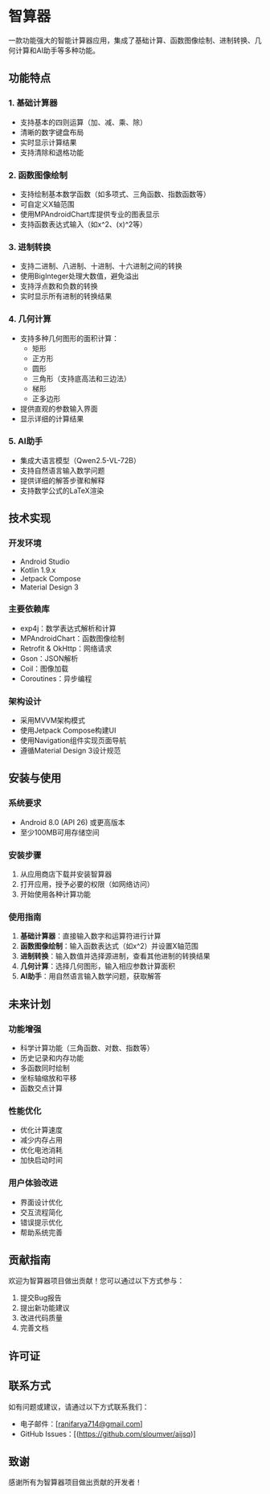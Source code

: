 # 智算器

一款功能强大的智能计算器应用，集成了基础计算、函数图像绘制、进制转换、几何计算和AI助手等多种功能。

## 功能特点

### 1. 基础计算器
- 支持基本的四则运算（加、减、乘、除）
- 清晰的数字键盘布局
- 实时显示计算结果
- 支持清除和退格功能

### 2. 函数图像绘制
- 支持绘制基本数学函数（如多项式、三角函数、指数函数等）
- 可自定义X轴范围
- 使用MPAndroidChart库提供专业的图表显示
- 支持函数表达式输入（如x^2、(x)^2等）

### 3. 进制转换
- 支持二进制、八进制、十进制、十六进制之间的转换
- 使用BigInteger处理大数值，避免溢出
- 支持浮点数和负数的转换
- 实时显示所有进制的转换结果

### 4. 几何计算
- 支持多种几何图形的面积计算：
  - 矩形
  - 正方形
  - 圆形
  - 三角形（支持底高法和三边法）
  - 梯形
  - 正多边形
- 提供直观的参数输入界面
- 显示详细的计算结果

### 5. AI助手
- 集成大语言模型（Qwen2.5-VL-72B）
- 支持自然语言输入数学问题
- 提供详细的解答步骤和解释
- 支持数学公式的LaTeX渲染

## 技术实现

### 开发环境
- Android Studio
- Kotlin 1.9.x
- Jetpack Compose
- Material Design 3

### 主要依赖库
- exp4j：数学表达式解析和计算
- MPAndroidChart：函数图像绘制
- Retrofit & OkHttp：网络请求
- Gson：JSON解析
- Coil：图像加载
- Coroutines：异步编程

### 架构设计
- 采用MVVM架构模式
- 使用Jetpack Compose构建UI
- 使用Navigation组件实现页面导航
- 遵循Material Design 3设计规范

## 安装与使用

### 系统要求
- Android 8.0 (API 26) 或更高版本
- 至少100MB可用存储空间

### 安装步骤
1. 从应用商店下载并安装智算器
2. 打开应用，授予必要的权限（如网络访问）
3. 开始使用各种计算功能

### 使用指南
1. **基础计算器**：直接输入数字和运算符进行计算
2. **函数图像绘制**：输入函数表达式（如x^2）并设置X轴范围
3. **进制转换**：输入数值并选择源进制，查看其他进制的转换结果
4. **几何计算**：选择几何图形，输入相应参数计算面积
5. **AI助手**：用自然语言输入数学问题，获取解答

## 未来计划

### 功能增强
- 科学计算功能（三角函数、对数、指数等）
- 历史记录和内存功能
- 多函数同时绘制
- 坐标轴缩放和平移
- 函数交点计算

### 性能优化
- 优化计算速度
- 减少内存占用
- 优化电池消耗
- 加快启动时间

### 用户体验改进
- 界面设计优化
- 交互流程简化
- 错误提示优化
- 帮助系统完善

## 贡献指南

欢迎为智算器项目做出贡献！您可以通过以下方式参与：

1. 提交Bug报告
2. 提出新功能建议
3. 改进代码质量
4. 完善文档

## 许可证

## 联系方式

如有问题或建议，请通过以下方式联系我们：

- 电子邮件：[ranifarya714@gmail.com]
- GitHub Issues：[(https://github.com/sloumver/aijsq)]

## 致谢

感谢所有为智算器项目做出贡献的开发者！ 
